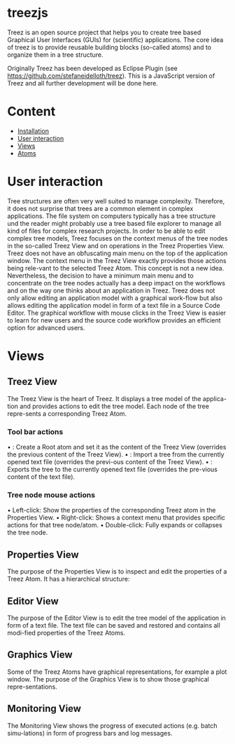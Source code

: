 # treezjs
Treez is an open source project that helps you to create tree based Graphical User Interfaces (GUIs) for (scientific) applications.
The core idea of treez is to provide reusable building blocks (so-called atoms) and to organize them in a tree structure.

Originally Treez has been developed as Eclipse Plugin (see https://github.com/stefaneidelloth/treez). This is a JavaScript version of Treez and all further development will be done here. 

# Content

* [Installation](doc/installation.md)
* [User interaction](doc/userInteraction.md)
* [Views](doc/views.md)
* [Atoms](doc/atoms.md)



# User interaction

Tree structures are often very well suited to manage complexity. Therefore, it does not surprise that trees are a common element in complex applications. The file system on computers typically has a tree structure und the reader might probably use a tree based file explorer to manage all kind of files for complex research projects. 
In order to be able to edit complex tree models, Treez focuses on the context menus of the tree nodes in the so-called Treez View and on operations in the Treez Properties View. Treez does not have an obfuscating main menu on the top of the application window. 
The context menu in the Treez View exactly provides those actions being rele-vant to the selected Treez Atom. This concept is not a new idea. Nevertheless, the decision to have a minimum main menu and to concentrate on the tree nodes actually has a deep impact on the workflows and on the way one thinks about an application in Treez.
Treez does not only allow editing an application model with a graphical work-flow but also allows editing the application model in form of a text file in a Source Code Editor. 
The graphical workflow with mouse clicks in the Treez View is easier to learn for new users and the source code workflow provides an efficient option for advanced users.

# Views

## Treez View

The Treez View is the heart of Treez. It displays a tree model of the applica-tion and provides actions to edit the tree model. Each node of the tree repre-sents a corresponding Treez Atom. 

### Tool bar actions 
•	 : Create a Root atom and set it as the content of the Treez View (overrides the previous content of the Treez View). 
•	 : Import a tree from the currently opened text file (overrides the previ-ous content of the Treez View). 
•	 : Exports the tree to the currently opened text file (overrides the pre-vious content of the text file).
 
###	Tree node mouse actions

•	Left-click: Show the properties of the corresponding Treez atom in the Properties View.
•	Right-click: Shows a context menu that provides specific actions for that tree node/atom.
•	Double-click: Fully expands or collapses the tree node.

## Properties View

The purpose of the Properties View is to inspect and edit the properties of a Treez Atom. It has a hierarchical structure: 

##	Editor View
The purpose of the Editor View is to edit the tree model of the application in form of a text file. The text file can be saved and restored and contains all modi-fied properties of the Treez Atoms.   

##	Graphics View
Some of the Treez Atoms have graphical representations, for example a plot window. The purpose of the Graphics View is to show those graphical repre-sentations.    

##	Monitoring View
The Monitoring View shows the progress of executed actions (e.g. batch simu-lations) in form of progress bars and log messages.  
